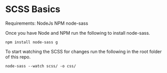 # SCSS Basics

Requirements:
NodeJs
NPM
node-sass

Once you have Node and NPM run the following to install node-sass.
```
npm install node-sass g 

```

To start watching the SCSS for changes run the following in the root folder of this repo.
```
node-sass --watch scss/ -o css/

```
